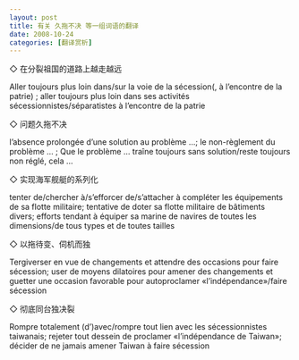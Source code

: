 ```yaml
---
layout: post
title: 有关 久拖不决 等一组词语的翻译
date: 2008-10-24
categories: [翻译赏析]  
---
```


◇ 在分裂祖国的道路上越走越远

Aller toujours plus loin dans/sur la voie de la sécession(, à l’encontre de la patrie) ; aller toujours plus loin dans ses activités sécessionnistes/séparatistes à l’encontre de la patrie



◇ 问题久拖不决

l’absence prolongée d’une solution au problème …; le non-règlement du problème … ; Que le problème … traîne toujours sans solution/reste toujours non réglé, cela …



◇ 实现海军舰艇的系列化

tenter de/chercher à/s’efforcer de/s’attacher à compléter les équipements de sa flotte militaire; tentative de doter sa flotte militaire de bâtiments divers; efforts tendant à équiper sa marine de navires de toutes les dimensions/de tous types et de toutes tailles



◇ 以拖待变、伺机而独

Tergiverser en vue de changements et attendre des occasions pour faire sécession; user de moyens dilatoires pour amener des changements et guetter une occasion favorable pour autoproclamer «l’indépendance»/faire sécession



◇ 彻底同台独决裂

Rompre totalement (d’)avec/rompre tout lien avec les sécessionnistes taiwanais; rejeter tout dessein de proclamer «l’indépendance de Taiwan»; décider de ne jamais amener Taiwan à faire sécession
